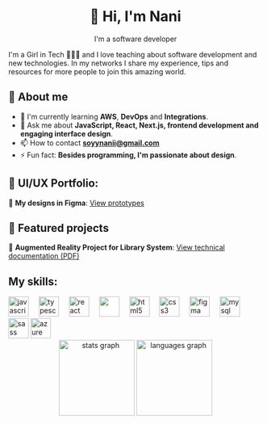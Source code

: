 
### <h1 align="center">👋 Hi, I'm Nani</h1>

<p align="center">I'm a software developer</p>

I'm a Girl in Tech 👩🏽‍💻 and I love teaching about software development and new technologies. 
In my networks I share my experience, tips and resources for more people to join this amazing world.


## 🚀 About me

- 🌱 I'm currently learning **AWS**, **DevOps** and **Integrations**.
- 💬 Ask me about **JavaScript, React, Next.js, frontend development and engaging interface design**.
- 📫 How to contact **soyynanii@gmail.com**
- ⚡ Fun fact: **Besides programming, I'm passionate about design**.

## 🎨 UI/UX Portfolio:
🔗 **My designs in Figma**: [View prototypes](https://www.figma.com/design/ow4hm0KJSONGscauDP744l/Portafolio-UI-UX?node-id=95-392&t=LAuK6yz2hIRwJKEo-1)

## 📂 Featured projects 
📄 **Augmented Reality Project for Library System**: [View technical documentation (PDF)](https://drive.google.com/file/d/1JXd9QaJn6CQFIpwFeh7XkVnzOvHoZ5sD/view?usp=sharing)  

## My skills:

<div align="left">
  <img src="https://cdn.jsdelivr.net/gh/devicons/devicon/icons/javascript/javascript-original.svg" height="40" alt="javascript logo"  />
  <img width="12" />
  <img src="https://cdn.jsdelivr.net/gh/devicons/devicon/icons/typescript/typescript-original.svg" height="40" alt="typescript logo"  />
  <img width="12" />
  <img src="https://cdn.jsdelivr.net/gh/devicons/devicon/icons/react/react-original.svg" height="40" alt="react logo"  />
  <img width="12" />
  <img src="https://cdn.jsdelivr.net/gh/devicons/devicon/icons/nextjs/nextjs-original.svg" height="40" style="background-color:white;" />
  <img width="12" />
  <img src="https://cdn.jsdelivr.net/gh/devicons/devicon/icons/html5/html5-original.svg" height="40" alt="html5 logo"  />
  <img width="12" />
  <img src="https://cdn.jsdelivr.net/gh/devicons/devicon/icons/css3/css3-original.svg" height="40" alt="css3 logo"  />
  <img width="12" />
  <img src="https://cdn.jsdelivr.net/gh/devicons/devicon/icons/figma/figma-original.svg" height="40" alt="figma logo" />
  <img width="12" />
  <img src="https://cdn.jsdelivr.net/gh/devicons/devicon/icons/mysql/mysql-original.svg" height="40" alt="mysql logo" />
  <img width="12" />
  <img src="https://cdn.jsdelivr.net/gh/devicons/devicon/icons/sass/sass-original.svg" height="40" alt="sass logo" />
  <img src="https://img.icons8.com/color/48/azure-1.png" height="40" alt="azure devops logo" />
</div>


<div align="center">
  <img src="https://github-readme-stats.vercel.app/api?username=SoyNani&hide_title=false&hide_rank=false&show_icons=true&include_all_commits=true&count_private=true&disable_animations=false&theme=dracula&locale=en&hide_border=false&order=1&cache_seconds=1800" height="150" alt="stats graph"  />
  <img src="https://github-readme-stats.vercel.app/api/top-langs?username=SoyNani&locale=en&hide_title=false&layout=compact&card_width=320&langs_count=5&theme=dracula&hide_border=false&order=2&cache_seconds=1800" height="150" alt="languages graph"  />
</div>

